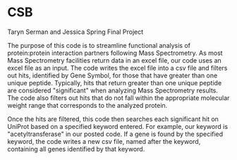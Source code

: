 # CSB
Taryn Serman and Jessica Spring Final Project

The purpose of this code is to streamline functional analysis of protein:protein interaction partners following Mass Spectrometry. As most Mass Spectrometry facilities return data in an excel file, our code uses an excel file as an input. The code writes the excel file into a csv file and filters out hits, identified by Gene Symbol, for those that have greater than one unique peptide. Typically, hits that return greater than one unique peptide are considered "significant" when analyzing Mass Spectrometry results. The code also filters out hits that do not fall within the appropriate molecular weight range that corresponds to the analyzed protein. 

Once the hits are filtered, this code then searches each significant hit on UniProt based on a specified keyword entered. For example, our keyword is "acetyltransferase" in our posted code. If a gene is found by the specified keyword, the code writes a new csv file, named after the keyword, containing all genes identified by that keyword. 
